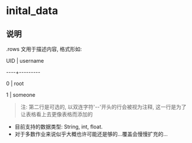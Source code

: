 inital_data
===========

## 说明 ##

.rows 文用于描述内容, 格式形如:

UID | username

----+---------

  0 | root
  
  1 | someone
  
 
>注: 第二行是可选的, 以双连字符'--'开头的行会被视为注释,
>这一行是为了让表格看上去更像表格而添加的

+ 目前支持的数据类型: String, int, float.
+ 对于多数作业来说似乎大概也许可能还是够的...覆盖会慢慢扩充的...
